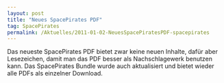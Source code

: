 ```yaml
---
layout: post
title: "Neues SpacePirates PDF"
tag: SpacePirates
permalink: /Aktuelles/2011-01-02-NeuesSpacePiratesPDF-spacepirates
---
```



Das neueste SpacePirates PDF bietet zwar keine neuen Inhalte, dafür aber Lesezeichen, damit man das PDF besser als Nachschlagewerk benutzen kann. Das SpacePirates Bundle wurde auch aktualisiert und bietet wieder alle PDFs als einzelner Download.



